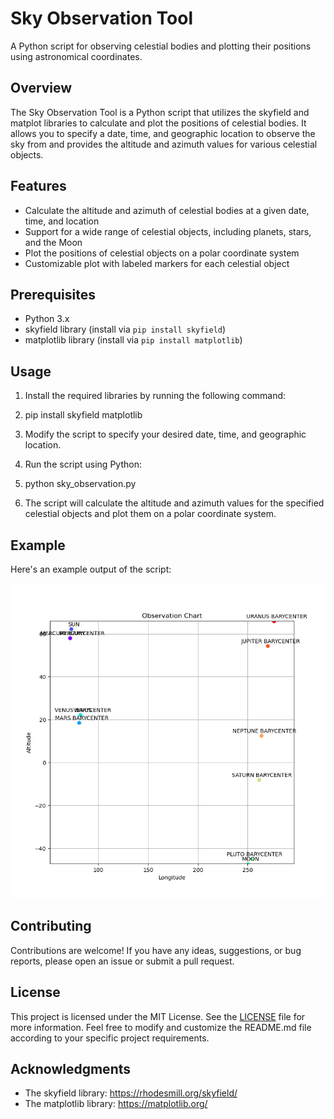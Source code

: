 # Sky Observation Tool

A Python script for observing celestial bodies and plotting their positions using astronomical coordinates.

## Overview

The Sky Observation Tool is a Python script that utilizes the skyfield and matplot libraries to calculate and plot the positions of celestial bodies. It allows you to specify a date, time, and geographic location to observe the sky from and provides the altitude and azimuth values for various celestial objects.

## Features

- Calculate the altitude and azimuth of celestial bodies at a given date, time, and location
- Support for a wide range of celestial objects, including planets, stars, and the Moon
- Plot the positions of celestial objects on a polar coordinate system
- Customizable plot with labeled markers for each celestial object

## Prerequisites

- Python 3.x
- skyfield library (install via `pip install skyfield`)
- matplotlib library (install via `pip install matplotlib`)

## Usage

1. Install the required libraries by running the following command:

2. pip install skyfield matplotlib

3. Modify the script to specify your desired date, time, and geographic location.

4. Run the script using Python:

5. python sky_observation.py

6. The script will calculate the altitude and azimuth values for the specified celestial objects and plot them on a polar coordinate system.

## Example

Here's an example output of the script:

![Sky Observation](sky_observation.png)

## Contributing

Contributions are welcome! If you have any ideas, suggestions, or bug reports, please open an issue or submit a pull request.

## License

This project is licensed under the MIT License. See the [LICENSE](LICENSE) file for more information.
Feel free to modify and customize the README.md file according to your specific project requirements.

## Acknowledgments
- The skyfield library: https://rhodesmill.org/skyfield/
- The matplotlib library: https://matplotlib.org/